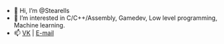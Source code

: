 - 👋 Hi, I’m @Stearells
- 👀 I’m interested in C/C++/Assembly, Gamedev, Low level programming, Machine learning.
- 📫 [VK](https://vk.com/stearells "VK") | [E-mail](mailto:stearells@gmail.com "E-mail")
